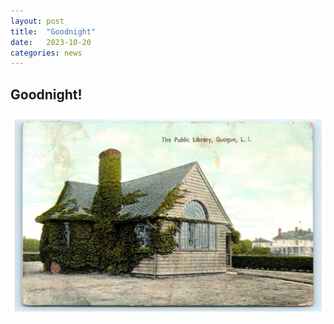```yaml
---
layout: post
title:  "Goodnight"
date:   2023-10-20
categories: news
---
```

## Goodnight!

![Library postcard](/img/ql.jpg)


